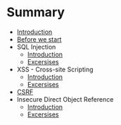 # Summary

* [Introduction](README.md)
* [Before we start](setup.md)
* SQL Injection
  * [Introduction](sql-injection.md)
  * [Excersises](sql-injection-excersises.md)
* XSS - Cross-site Scripting
  * [Introduction](xss.md)
  * [Excersises](xss-excersises.md)
* [CSRF](csrf.md)
* Insecure Direct Object Reference
  * [Introduction](idor.md)
  * [Excersises](idor-excersises.md)

